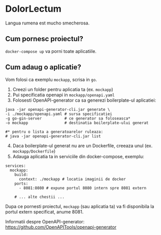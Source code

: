 # DolorLectum
Langua rumena est mucho smecherosa.

## Cum pornesc proiectul?
`docker-compose up` va porni toate aplicatiile.

## Cum adaug o aplicatie?

Vom folosi ca exemplu `mockapp`, scrisa in `go`.

1. Creezi un folder pentru aplicatia ta (ex. `mockapp`)
2. Pui specificatia openapi in `mockapp/openapi.yaml`
3. Folosesti OpenAPI-generator ca sa generezi boilerplate-ul aplicatiei:
```
java -jar openapi-generator-cli.jar generate \
-i ./mockapp/openapi.yaml # sursa specificatiei
-g go-gin-server          # ce generator sa foloseasca*
-o mockapp                # destinatia boilerplate-ului generat

#* pentru o lista a generatoarelor ruleaza:
# java -jar openapi-generator-cli.jar list
```
4. Daca boilerplate-ul generat nu are un Dockerfile, creeaza unul 
(ex. `mockapp/Dockerfile`)
5. Adauga aplicatia ta in serviciile din docker-compose, exemplu:
```
services:
  mockapp:
    build:
      context: ./mockapp # locatia imaginii de docker
    ports:
      - 8081:8080 # expune portul 8080 intern spre 8081 extern

    # ... alte chestii ...
```

Dupa ce pornesti proiectul, `mockapp` (sau aplicatia ta) va fi disponibila
la portul extern specificat, anume 8081.

Informatii despre OpenAPI-generator: https://github.com/OpenAPITools/openapi-generator